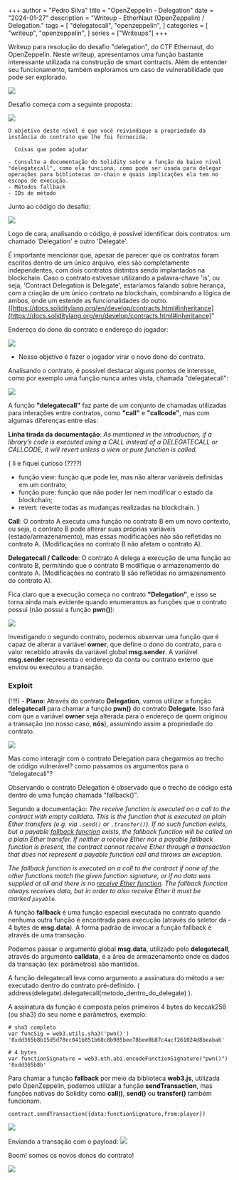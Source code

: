 +++
author = "Pedro Silva"
title = "OpenZeppelin - Delegation"
date = "2024-01-27"
description = "Writeup - EtherNaut (OpenZeppelin) / Delegation."
tags = [
    "delegatecall",
    "openzeppelin",
]
categories = [
    "writeup",
    "openzeppelin",
]
series = ["Writeups"]
+++

Writeup para resolução do desafio "delegation", do CTF Ethernaut, do OpenZeppelin.
Neste writeup, apresentamos uma função bastante interessante utilizada na construção de smart contracts. Além de entender seu funcionamento, também exploramos um caso de vulnerabilidade que pode ser explorado.

![](images/c443f8b24547f0eac7c7ea65b2bb79ae.png)

Desafio começa com a seguinte proposta:

![](images/d73f9657c81f499aaaa980e61b820dc6.png)

```
O objetivo deste nível é que você reivindique a propriedade da instância do contrato que lhe foi fornecida.

  Coisas que podem ajudar

- Consulte a documentação do Solidity sobre a função de baixo nível "delegatecall", como ela funciona, como pode ser usada para delegar operações para bibliotecas on-chain e quais implicações ela tem no escopo de execução.
- Métodos fallback
- IDs de método
```

Junto ao código do desafio:

![](images/fc51c17a343f36157b73b4bfdcbad055.png)

Logo de cara, analisando o código, é possível identificar dois contratos: um chamado 'Delegation' e outro 'Delegate'.

É importante mencionar que, apesar de parecer que os contratos foram escritos dentro de um único arquivo, eles são completamente independentes, com dois contratos distintos sendo implantados na blockchain. Caso o contrato estivesse utilizando a palavra-chave 'is', ou seja, 'Contract Delegation is Delegate', estaríamos falando sobre herança, com a criação de um único contrato na blockchain, combinando a lógica de ambos, onde um estende as funcionalidades do outro. ([https://docs.soliditylang.org/en/develop/contracts.html#inheritance](https://docs.soliditylang.org/en/develop/contracts.html#inheritance)"

Endereço do dono do contrato e endereço do jogador:

![](images/6e0efefec4bc89751f87c4a220e0b6ea.png)
- Nosso objetivo é fazer o jogador virar o novo dono do contrato.


Analisando o contrato, é possível destacar alguns pontos de interesse, como por exemplo uma função nunca antes vista, chamada "delegatecall":

![](images/04b195151116d471013d897b4420c774.png)

A função **"delegatecall"** faz parte de um conjunto de chamadas utilizadas para interações entre contratos, como **"call"** e **"callcode"**, mas com algumas diferenças entre elas:

**Linha tirada da documentação**: _As mentioned in the introduction, if a library’s code is executed using a CALL instead of a DELEGATECALL or CALLCODE, it will revert unless a view or pure function is called._

{  li e fiquei curioso (????)
- função view: função que pode ler, mas não alterar variáveis definidas em um contrato;
- função pure: função que não poder ler nem modificar o estado da blockchain;
- revert: reverte todas as mudanças realizadas na blockchain.
}

**Call**: O contrato A executa uma função no contrato B em um novo contexto, ou seja, o contrato B pode alterar suas próprias variáveis (estado/armazenamento), mas essas modificações não são refletidas no contrato A. (Modificações no contrato B não afetam o contrato A).

**Delegatecall / Callcode**: O contrato A delega a execução de uma função ao contrato B, permitindo que o contrato B modifique o armazenamento do contrato A. (Modificações no contrato B são refletidas no armazenamento do contrato A).

Fica claro que a execução começa no contrato **"Delegation"**, e isso se torna ainda mais evidente quando enumeramos as funções que o contrato possui (não possui a função **pwn()**):

![](images/7d14f5e796e3d95850b8aa29b1917bbc.png)

Investigando o segundo contrato, podemos observar uma função que é capaz de alterar a variável **owner**, que define o dono do contrato, para o valor recebido através da variável global **msg.sender**. A variável **msg.sender** representa o endereço da conta ou contrato externo que enviou ou executou a transação.


### Exploit

(!!!!) - **Plano**: Através do contrato **Delegation**, vamos utilizar a função **delegatecall** para chamar a função **pwn()** do contrato **Delegate**. Isso fará com que a variável **owner** seja alterada para o endereço de quem originou a transação (no nosso caso, **nós**), assumindo assim a propriedade do contrato.


![](images/485f1acf182ea499aeed5b4cfe59d76c.png)

Mas como interagir com o contrato Delegation para chegarmos ao trecho de código vulnerável? como passamos os argumentos para o "delegatecall"?

Observando o contrato Delegation é observado que o trecho de código está dentro de uma função chamada "fallback()".

Segundo a documentação: *The receive function is executed on a call to the contract with empty calldata. This is the function that is executed on plain Ether transfers (e.g. via `.send()` or `.transfer()`). If no such function exists, but a payable [fallback function](https://docs.soliditylang.org/en/latest/contracts.html#fallback-function) exists, the fallback function will be called on a plain Ether transfer. If neither a receive Ether nor a payable fallback function is present, the contract cannot receive Ether through a transaction that does not represent a payable function call and throws an exception.*

*The fallback function is executed on a call to the contract if none of the other functions match the given function signature, or if no data was supplied at all and there is no [receive Ether function](https://docs.soliditylang.org/en/latest/contracts.html#receive-ether-function). The fallback function always receives data, but in order to also receive Ether it must be marked `payable`.*

A função **fallback** é uma função especial executada no contrato quando nenhuma outra função é encontrada para execução (através do seletor da - 4 bytes de **msg.data**). A forma padrão de invocar a função fallback é através de uma transação.

Podemos passar o argumento global **msg.data**, utilizado pelo **delegatecall**, através do argumento **calldata**, é a área de armazenamento onde os dados da transação (ex: parâmetros) são mantidos.

A função delegatecall leva como argumento a assinatura do método a ser executado dentro do contrato pré-definido. ( address(delegate).delegatecall(metodo_dentro_do_delegate) ).

A assinatura da função é composta pelos primeiros 4 bytes do keccak256 (ou sha3) do seu nome e parâmetros, exemplo:


```
# sha3 completo
var funcSig = web3.utils.sha3('pwn()')
'0xdd365b8b15d5d78ec041b851b68c8b985bee78bee0b87c4acf261024d8beabab'

# 4 bytes
var functionSignature = web3.eth.abi.encodeFunctionSignature("pwn()")
'0xdd365b8b'
```

Para chamar a função **fallback** por meio da biblioteca **web3.js**, utilizada pelo OpenZeppelin, podemos utilizar a função **sendTransaction**, mas funções nativas do Solidity como **call()**, **send()** ou **transfer()** também funcionam.

```
contract.sendTransaction({data:functionSignature,from:player})
```


![](images/d42cbbc3066bc58332acbd18a7e36085.png)

Enviando a transação com o payload:
![](images/cc53f9148290272c34c1a71dc1fca898.png)

Boom! somos os novos donos do contrato!

![](images/37dc865d1e62a4a659507c7e5c00c6e7.png)


